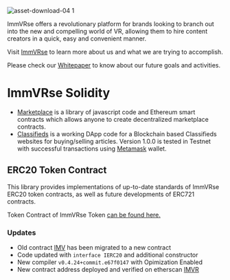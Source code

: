 ![asset-download-04 1](https://user-images.githubusercontent.com/43682009/48822419-3deb5180-ed87-11e8-8312-44b71747fa24.png)

ImmVRse offers a revolutionary platform for brands looking to branch out into the new and compelling world of VR, allowing them to hire content creators in a quick, easy and convenient manner.

Visit [ImmVRse](https://immvr.se/) to learn more about us and what we are trying to accomplish.

Please check our [Whitepaper](https://immvr.se/wp-content/uploads/2018/10/Whitepaper-ImmVRse-5.2.pdf) to know about our future goals and activities. 

# ImmVRse Solidity

* [Marketplace](https://github.com/immvrse/immvrse-solidity/tree/master/contracts/Marketplace) is a library of javascript code and Ethereum smart contracts which allows anyone to create decentralized marketplace contracts.
* [Classifieds](https://github.com/immvrse/immvrse-solidity/tree/master/contracts/Marketplace/Classifieds/1.0.0) is a working DApp code for a Blockchain based Classifieds websites for buying/selling articles. Version 1.0.0 is tested in Testnet with successful transactions using [Metamask](https://metamask.io/) wallet.

## ERC20 Token Contract
This library provides implementations of up-to-date standards of ImmVRse ERC20 token contracts, as well as future developments of ERC721 contracts.

Token Contract of ImmVRse Token [can be found here.](https://github.com/immvrse/immvrse-solidity/blob/master/contracts/token/ERC20/ImmVRseTokenContract.sol)

### Updates
- Old contract [IMV](https://etherscan.io/address/0x97e63e68877eed5bddc8ddbecb50b5505eb03dd0#code) has been migrated to a new contract
- Code updated with `interface IERC20` and additional constructor
- New compiler `v0.4.24+commit.e67f0147` with Opimization Enabled
- New contract address deployed and verified on etherscan [IMVR](https://etherscan.io/token/0x7878424e994d8a2b8e329d31096922b7ceabe660)


